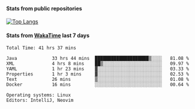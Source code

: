 #### Stats from public repositories

[![Top Langs](https://github-readme-stats.vercel.app/api/top-langs/?username=hyoghurt&layout=compact&exclude_repo=multiserver,docker_compose&langs_count=6)](https://github.com/anuraghazra/github-readme-stats)

#### Stats from [WakaTime](https://wakatime.com/@hyoghurt) last 7 days
<!--START_SECTION:waka-->

```text
Total Time: 41 hrs 37 mins

Java             33 hrs 44 mins  ████████████████████▒░░░░   81.08 %
XML              4 hrs 8 mins    ██▒░░░░░░░░░░░░░░░░░░░░░░   09.97 %
YAML             1 hr 23 mins    ▓░░░░░░░░░░░░░░░░░░░░░░░░   03.33 %
Properties       1 hr 3 mins     ▓░░░░░░░░░░░░░░░░░░░░░░░░   02.53 %
Text             26 mins         ▒░░░░░░░░░░░░░░░░░░░░░░░░   01.08 %
Docker           16 mins         ░░░░░░░░░░░░░░░░░░░░░░░░░   00.64 %

Operating systems: Linux
Editors: IntelliJ, Neovim
```

<!--END_SECTION:waka-->
